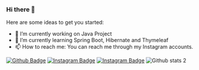 ### Hi there 👋



Here are some ideas to get you started:

- 🔭 I’m currently working on Java Project
- 🌱 I’m currently learning Spring Boot, Hibernate and Thymeleaf
- 📫 How to reach me: You can reach me through my Instagram accounts.

[![Github Badge](https://img.shields.io/badge/-Github-000?style=quare&labelColor=000&logo=Github&logoColor=white&link=link)](https://github.com/MehmetHuseyinDelipalta) 
[![Instagram Badge](https://img.shields.io/badge/-Instagram-C13584?style=flat-quare&labelColor=C13584&logo=instagram&logoColor=white&link=link)](https://www.instagram.com/MehmetHuseyinDelipalta/)
[![Instagram Badge](https://img.shields.io/badge/-Instagram-C13584?style=flat-quare&labelColor=C13584&logo=instagram&logoColor=black&link=link)](https://www.instagram.com/codeveloperman/)
![Github stats 2](https://github-readme-stats.vercel.app/api?username=MehmetHuseyinDelipalta&show_icons=true&theme=radical)

